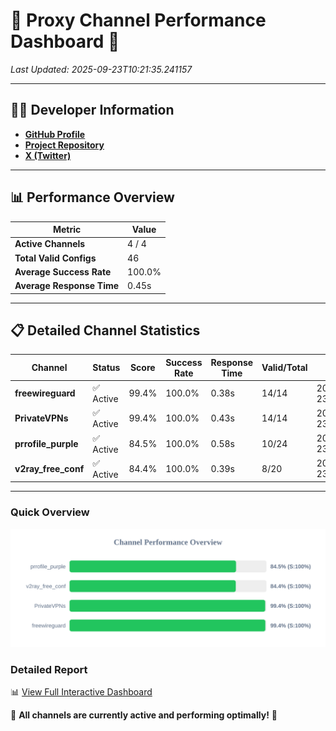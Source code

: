 # 🌟 Proxy Channel Performance Dashboard 🌟

_Last Updated: 2025-09-23T10:21:35.241157_

---

## 👩‍💻 Developer Information

- **[GitHub Profile](https://github.com/4n0nymou3)**  
- **[Project Repository](https://github.com/4n0nymou3/multi-proxy-config-fetcher)**  
- **[X (Twitter)](https://x.com/4n0nymou3)**  

---

## 📊 Performance Overview

| Metric                | Value       |
|-----------------------|-------------|
| **Active Channels**   | 4 / 4       |
| **Total Valid Configs** | 46          |
| **Average Success Rate** | 100.0%      |
| **Average Response Time** | 0.45s       |

---

## 📋 Detailed Channel Statistics

| Channel          | Status     | Score  | Success Rate | Response Time | Valid/Total | Last Success               |
|------------------|------------|--------|--------------|---------------|-------------|----------------------------|
| **freewireguard**  | ✅ Active  | 99.4%  | 100.0% | 0.38s         | 14/14       | 2025-09-23T10:21:35.239313 |
| **PrivateVPNs**  | ✅ Active  | 99.4%  | 100.0% | 0.43s         | 14/14       | 2025-09-23T10:21:34.827791 |
| **prrofile_purple**  | ✅ Active  | 84.5%  | 100.0% | 0.58s         | 10/24       | 2025-09-23T10:21:33.916196 |
| **v2ray_free_conf**  | ✅ Active  | 84.4%  | 100.0% | 0.39s         | 8/20       | 2025-09-23T10:21:34.363121 |

---

### Quick Overview
<div align="center">
  <a href="https://raw.githubusercontent.com/nullluser/NullRepo/refs/heads/main/assets/channel_stats_chart.svg">
    <img src="https://raw.githubusercontent.com/nullluser/NullRepo/refs/heads/main/assets/channel_stats_chart.svg" alt="Source Performance Statistics" width="800">
  </a>
</div>

### Detailed Report
📊 [View Full Interactive Dashboard](https://htmlpreview.github.io/?https://github.com/nullluser/NullRepo/blob/main/assets/performance_report.html)

🎉 **All channels are currently active and performing optimally!** 🎉
